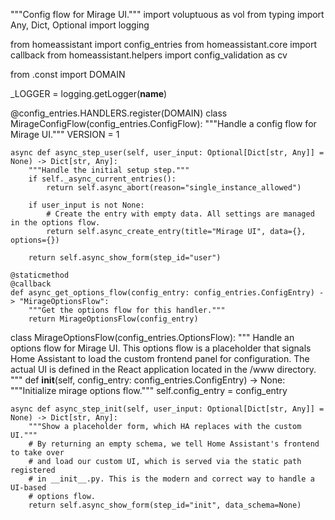 
"""Config flow for Mirage UI."""
import voluptuous as vol
from typing import Any, Dict, Optional
import logging

from homeassistant import config_entries
from homeassistant.core import callback
from homeassistant.helpers import config_validation as cv

from .const import DOMAIN

_LOGGER = logging.getLogger(__name__)

@config_entries.HANDLERS.register(DOMAIN)
class MirageConfigFlow(config_entries.ConfigFlow):
    """Handle a config flow for Mirage UI."""
    VERSION = 1

    async def async_step_user(self, user_input: Optional[Dict[str, Any]] = None) -> Dict[str, Any]:
        """Handle the initial setup step."""
        if self._async_current_entries():
            return self.async_abort(reason="single_instance_allowed")

        if user_input is not None:
            # Create the entry with empty data. All settings are managed in the options flow.
            return self.async_create_entry(title="Mirage UI", data={}, options={})

        return self.async_show_form(step_id="user")

    @staticmethod
    @callback
    def async_get_options_flow(config_entry: config_entries.ConfigEntry) -> "MirageOptionsFlow":
        """Get the options flow for this handler."""
        return MirageOptionsFlow(config_entry)


class MirageOptionsFlow(config_entries.OptionsFlow):
    """
    Handle an options flow for Mirage UI.
    This options flow is a placeholder that signals Home Assistant to load the
    custom frontend panel for configuration. The actual UI is defined in the
    React application located in the /www directory.
    """
    def __init__(self, config_entry: config_entries.ConfigEntry) -> None:
        """Initialize mirage options flow."""
        self.config_entry = config_entry

    async def async_step_init(self, user_input: Optional[Dict[str, Any]] = None) -> Dict[str, Any]:
        """Show a placeholder form, which HA replaces with the custom UI."""
        # By returning an empty schema, we tell Home Assistant's frontend to take over
        # and load our custom UI, which is served via the static path registered
        # in __init__.py. This is the modern and correct way to handle a UI-based
        # options flow.
        return self.async_show_form(step_id="init", data_schema=None)
